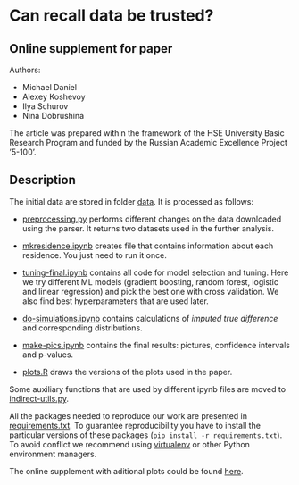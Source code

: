 # Can recall data be trusted?
## Online supplement for paper
Authors:

- Michael Daniel
- Alexey Koshevoy
- Ilya Schurov
- Nina Dobrushina

The article was prepared within the framework of the HSE University Basic Research Program
and funded by the Russian Academic Excellence Project ’5-100’.

## Description
The initial data are stored in folder [data](https://github.com/LingConLab/Can-recall-data-be-trusted/tree/master/data). It is processed as follows:
    
- [preprocessing.py](https://github.com/LingConLab/Can-recall-data-be-trusted/blob/master/preprocessing.py) performs different changes on the data downloaded using the parser. It returns two datasets used in the further analysis.

- [mkresidence.ipynb](https://github.com/LingConLab/Can-recall-data-be-trusted/blob/master/mkresidence.ipynb)
    creates file that contains information about each residence. You just need to run it once.

- [tuning-final.ipynb](https://github.com/LingConLab/Can-recall-data-be-trusted/blob/master/tuning-final.ipynb)
    contains all code for model selection and tuning. Here we try
    different ML models (gradient boosting, random forest, logistic and linear
    regression) and pick the best one with cross validation. We also find best
    hyperparameters that are used later.
- [do-simulations.ipynb](https://github.com/LingConLab/Can-recall-data-be-trusted/blob/master/do-simulations.ipynb) contains calculations of *imputed true difference* and corresponding distributions.
- [make-pics.ipynb](https://github.com/LingConLab/Can-recall-data-be-trusted/blob/master/make-pics.ipynb)
    contains the final results: pictures, confidence intervals and p-values.
    
- [plots.R](https://github.com/LingConLab/Can-recall-data-be-trusted/blob/master/plots.R) 
    draws the versions of the plots used in the paper.

Some auxiliary functions that are used by different ipynb files are moved to
[indirect-utils.py](https://github.com/LingConLab/Can-recall-data-be-trusted/blob/master/indirect_utils.py).

All the packages needed to reproduce our work are presented in
[requirements.txt](https://github.com/LingConLab/Can-recall-data-be-trusted/blob/master/requirements.txt). To guarantee reproducibility you have to install the particular versions of these
packages (`pip install -r requirements.txt`). To avoid conflict we recommend using
[virtualenv](https://virtualenv.pypa.io/en/latest/) or other Python environment managers.

The online supplement with aditional plots could be found [here](https://lingconlab.github.io/Can-recall-data-be-trusted/).
